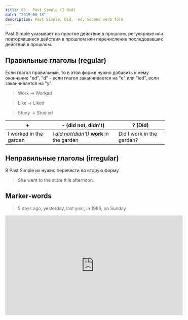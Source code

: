 ```yaml
---
title: 03 - Past Simple (I did)
date: "2019-06-18"
description: Past Simple, Did, -ed, Second verb form
---
```


Past Simple указывает на простое действие в прошлом, регулярные или повторявшиеся действия в прошлом или перечисление последовавших действий в прошлом.

## Правильные глаголы (regular)
Ecли глагол правильный, то в этой форме нужно добавить к нему окончание "ed", "d" - если глагол заканчивается на "e" или "ied", если заканчивается на "y".
> Work -> Worked

> Like -> Liked

> Study -> Studied

|+|- (did not, didn't)|? (Did)|
|---|---|---|
|I worked in the garden|I *did not(didn't)* **work** in the garden|Did I work in the garden?|

## Неправильные глаголы (irregular)
В Past Simple их нужно перевести во вторую форму
> She went to the store this afternoon.

## Marker-words
> 5 days ago, yesterday, last year, in 1986, on Sunday

<iframe width="560" height="315" src="https://www.youtube.com/embed/qR0yYCf2qxQ" frameborder="0" allow="accelerometer; autoplay; encrypted-media; gyroscope; picture-in-picture" allowfullscreen></iframe>
